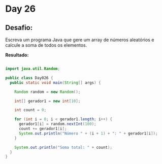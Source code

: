 # Day 26

## Desafio:

Escreva um programa Java que gere um array de números aleatórios e calcule a soma de todos os elementos.

**Resultado:**

```java

import java.util.Random;

public class Day026 {
  public static void main(String[] args) {

    Random random = new Random();

    int[] gerador1 = new int[10];

    int count = 0;

    for (int i = 0; i < gerador1.length; i++) {
      gerador1[i] = random.nextInt(100); 
      count += gerador1[i];
      System.out.println("Número " + (i + 1) + ": " + gerador1[i]);
    }

    System.out.println("Soma total: " + count);
  }
}
